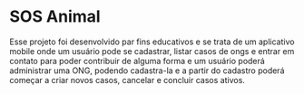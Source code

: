 # SOS Animal
Esse projeto foi desenvolvido par fins educativos e se trata de um aplicativo mobile onde um usuário pode se cadastrar, listar casos de ongs e entrar em contato para poder contribuir de alguma forma e um usuário poderá administrar uma ONG, podendo cadastra-la e a partir do cadastro poderá começar a criar novos casos, cancelar e concluir casos ativos.
